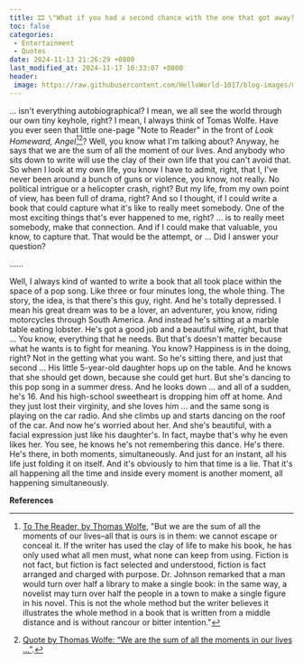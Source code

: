 ```yaml
---
title: 🎞️ \"What if you had a second chance with the one that got away?\"
toc: false
categories:
 - Entertainment
 - Quotes
date: 2024-11-13 21:26:29 +0800
last_modified_at: 2024-11-17 10:33:07 +0800
header:
 image: https://raw.githubusercontent.com/HelloWorld-1017/blog-images/main/imgs/202411161505578.jpg
---
```


<div class="quote--left" markdown="1">

... isn't everything autobiographical? I mean, we all see the world through our own tiny keyhole, right? I mean, I always think of Tomas Wolfe. Have you ever seen that little one-page "Note to Reader" in the front of *Look Homeward, Angel*[^1][^2]? Well, you know what I'm talking about? Anyway, he says that we are the sum of all the moment of our lives. And anybody who sits down to write will use the clay of their own life that you can't avoid that. So when I look at my own life, you know I have to admit, right, that I, I've never been around a bunch of guns or violence, you know, not really. No political intrigue or a helicopter crash, right? But my life, from my own point of view, has been full of drama, right? And so I thought, if I could write a book that could capture what it's like to really meet somebody. One of the most exciting things that's ever happened to me, right? ... is to really meet somebody, make that connection. And if I could make that valuable, you know, to capture that. That would be the attempt, or ... Did I answer your question?

......

Well, I always kind of wanted to write a book that all took place within the space of a pop song. Like three or four minutes long, the whole thing. The story, the idea, is that there's this guy, right. And he's totally depressed. I mean his great dream was to be a lover, an adventurer, you know, riding motorcycles through South America. And instead he's sitting at a marble table eating lobster. He's got a good job and a beautiful wife, right, but that ... You know, everything that he needs. But that's doesn't matter because what he wants is to fight for meaning. You know? Happiness is in the doing, right? Not in the getting what you want. So he's sitting there, and just that second ... His little 5-year-old daughter hops up on the table. And he knows that she should get down, because she could get hurt. But she's dancing to this pop song in a summer dress. And he looks down ... and all of a sudden, he's 16. And his high-school sweetheart is dropping him off at home. And they just lost their virginity, and she loves him ... and the same song is playing on the car radio. And she climbs up and starts dancing on the roof of the car. And now he's worried about her. And she's beautiful, with a facial expression just like his daughter's. In fact, maybe that's why he even likes her. You see, he knows he's not remembering this dance. He's there. He's there, in both moments, simultaneously. And just for an instant, all his life just folding it on itself. And it's obviously to him that time is a lie. That it's all happening all the time and inside every moment is another moment, all happening simultaneously.

</div>

**References**

[^1]: [To The Reader, by Thomas Wolfe](https://circeinstitute.org/blog/blog-reader-thomas-wolfe/), "But we are the sum of all the moments of our lives–all that is ours is in them: we cannot escape or conceal it. If the writer has used the clay of life to make his book, he has only used what all men must, what none can keep from using. Fiction is not fact, but fiction is fact selected and understood, fiction is fact arranged and charged with purpose. Dr. Johnson remarked that a man would turn over half a library to make a single book: in the same way, a novelist may turn over half the people in a town to make a single figure in his novel. This is not the whole method but the writer believes it illustrates the whole method in a book that is written from a middle distance and is without rancour or bitter intention."
[^2]: [Quote by Thomas Wolfe: “We are the sum of all the moments in our lives ...”](https://www.goodreads.com/quotes/7601824-we-are-the-sum-of-all-the-moments-in-our).
